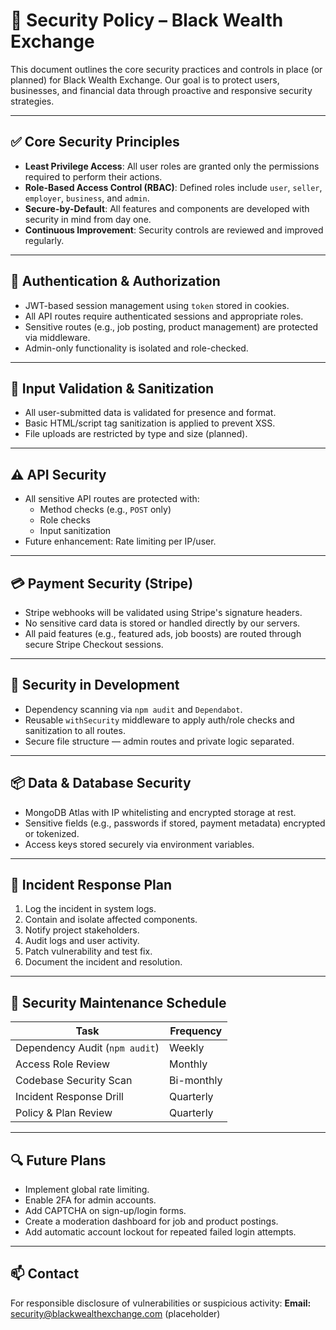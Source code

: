 # 🔐 Security Policy – Black Wealth Exchange

This document outlines the core security practices and controls in place (or planned) for Black Wealth Exchange. Our goal is to protect users, businesses, and financial data through proactive and responsive security strategies.

---

## ✅ Core Security Principles

- **Least Privilege Access**: All user roles are granted only the permissions required to perform their actions.
- **Role-Based Access Control (RBAC)**: Defined roles include `user`, `seller`, `employer`, `business`, and `admin`.
- **Secure-by-Default**: All features and components are developed with security in mind from day one.
- **Continuous Improvement**: Security controls are reviewed and improved regularly.

---

## 🔐 Authentication & Authorization

- JWT-based session management using `token` stored in cookies.
- All API routes require authenticated sessions and appropriate roles.
- Sensitive routes (e.g., job posting, product management) are protected via middleware.
- Admin-only functionality is isolated and role-checked.

---

## 🧼 Input Validation & Sanitization

- All user-submitted data is validated for presence and format.
- Basic HTML/script tag sanitization is applied to prevent XSS.
- File uploads are restricted by type and size (planned).

---

## ⚠️ API Security

- All sensitive API routes are protected with:
  - Method checks (e.g., `POST` only)
  - Role checks
  - Input sanitization
- Future enhancement: Rate limiting per IP/user.

---

## 💳 Payment Security (Stripe)

- Stripe webhooks will be validated using Stripe's signature headers.
- No sensitive card data is stored or handled directly by our servers.
- All paid features (e.g., featured ads, job boosts) are routed through secure Stripe Checkout sessions.

---

## 🧠 Security in Development

- Dependency scanning via `npm audit` and `Dependabot`.
- Reusable `withSecurity` middleware to apply auth/role checks and sanitization to all routes.
- Secure file structure — admin routes and private logic separated.

---

## 📦 Data & Database Security

- MongoDB Atlas with IP whitelisting and encrypted storage at rest.
- Sensitive fields (e.g., passwords if stored, payment metadata) encrypted or tokenized.
- Access keys stored securely via environment variables.

---

## 🚨 Incident Response Plan

1. Log the incident in system logs.
2. Contain and isolate affected components.
3. Notify project stakeholders.
4. Audit logs and user activity.
5. Patch vulnerability and test fix.
6. Document the incident and resolution.

---

## 📆 Security Maintenance Schedule

| Task                           | Frequency  |
| ------------------------------ | ---------- |
| Dependency Audit (`npm audit`) | Weekly     |
| Access Role Review             | Monthly    |
| Codebase Security Scan         | Bi-monthly |
| Incident Response Drill        | Quarterly  |
| Policy & Plan Review           | Quarterly  |

---

## 🔍 Future Plans

- Implement global rate limiting.
- Enable 2FA for admin accounts.
- Add CAPTCHA on sign-up/login forms.
- Create a moderation dashboard for job and product postings.
- Add automatic account lockout for repeated failed login attempts.

---

## 📫 Contact

For responsible disclosure of vulnerabilities or suspicious activity:
**Email:** security@blackwealthexchange.com (placeholder)
